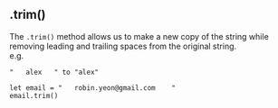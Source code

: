 ## .trim()
The ```.trim()``` method allows us to make a new copy of the string while removing leading and trailing spaces from the original string.    
e.g.
```
"   alex   " to "alex"
```
```
let email = "   robin.yeon@gmail.com    "
email.trim()
```

